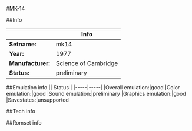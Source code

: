 #MK-14

##Info

||Info|
|-----|-----|
|**Setname:**|mk14
|**Year:**|1977
|**Manufacturer:**|Science of Cambridge
|**Status:**|preliminary

##Emulation info
|| Status |
|-----|-----|
|Overall emulation:|good
|Color emulation:|good
|Sound emulation:|preliminary
|Graphics emulation:|good
|Savestates:|unsupported

##Tech info

##Romset info

<!--- START OF EDITED COMMENT DO NOT TOUCH TEXT ABOVE-->
